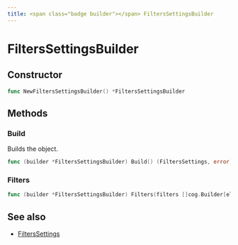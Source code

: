 ```yaml
---
title: <span class="badge builder"></span> FiltersSettingsBuilder
---
```

# <span class="badge builder"></span> FiltersSettingsBuilder

## Constructor

```go
func NewFiltersSettingsBuilder() *FiltersSettingsBuilder
```
## Methods

### <span class="badge object-method"></span> Build

Builds the object.

```go
func (builder *FiltersSettingsBuilder) Build() (FiltersSettings, error)
```

### <span class="badge object-method"></span> Filters

```go
func (builder *FiltersSettingsBuilder) Filters(filters []cog.Builder[elasticsearch.Filter]) *FiltersSettingsBuilder
```

## See also

 * <span class="badge object-type-struct"></span> [FiltersSettings](./object-FiltersSettings.md)
